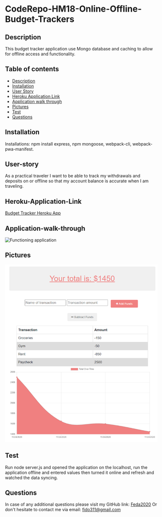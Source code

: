 # CodeRepo-HM18-Online-Offline-Budget-Trackers

## Description

 This budget tracker application use Mongo database and caching to allow for offline access and functionality.

## Table of contents

* [Description](#Description)
* [Installation](#Installation)
* [User Story](#User-story)
* [Heroku Application Link](#Heroku-Application-Link)
* [Application walk through](#Application-walk-through)
* [Pictures](#Pictures)
* [Test](#Test)
* [Questions](#Questions)

## Installation

  Installations: npm install express, npm mongoose, webpack-cli, webpack-pwa-manifest. 

## User-story

  As a practical traveler I want to be able to track my withdrawals and deposits on or offline so that my account balance is accurate when I am traveling.

## Heroku-Application-Link

[Budget Tracker Heroku App](https://pure-eyrie-71301.herokuapp.com/)

## Application-walk-through

![Functioning application](/public/assets/budget-tracker.gif)

 ## Pictures

![Functioning application](/public/assets/budget-tracker.PNG)

## Test

Run node server.js and opened the application on the localhost, run the application offline and entered values then turned it online and refresh and watched the data syncing.

## Questions
In case of any additional questions please visit my GitHub link: [Feda2020](https://github.com/Feda2020) 
Or don't hesitate to contact me via email: fido311@gmail.com
    